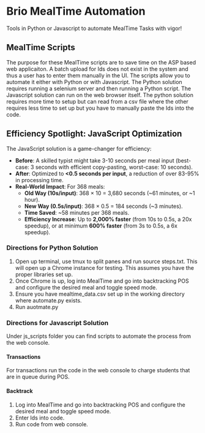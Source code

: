 # Brio MealTime Automation 

Tools in Python or Javascript to automate MealTime Tasks with vigor!

## MealTime Scripts 
The purpose for these MealTime scripts are to save time on the ASP based web applicaiton. A batch upload for Ids does not exist in the system and thus a user has to enter them manually in the UI. The scripts allow you to automate it either with Python or with Javascript. The Python solution requires running a selenium server and then running a Python script. The Javascript solution can run on the web browser itself. The python solution requires more time to setup but can read from a csv file where the other requires less time to set up but you have to manually paste the Ids into the code. 

## Efficiency Spotlight: JavaScript Optimization
The JavaScript solution is a game-changer for efficiency:
- **Before**: A skilled typist might take 3-10 seconds per meal input (best-case: 3 seconds with efficient copy-pasting, worst-case: 10 seconds).
- **After**: Optimized to **<0.5 seconds per input**, a reduction of over 83-95% in processing time.
- **Real-World Impact**: For 368 meals:
  - **Old Way (10s/input)**: 368 × 10 = 3,680 seconds (~61 minutes, or ~1 hour).
  - **New Way (0.5s/input)**: 368 × 0.5 = 184 seconds (~3 minutes).
  - **Time Saved**: ~58 minutes per 368 meals.
  - **Efficiency Increase**: Up to **2,000% faster** (from 10s to 0.5s, a 20x speedup), or at minimum **600% faster** (from 3s to 0.5s, a 6x speedup).

### Directions for Python Solution
1. Open up terminal, use tmux to split panes and run source steps.txt. This will open up a Chrome instance for testing. This assumes you have the proper libraries set up.
2. Once Chrome is up, log into MealTime and go into backtracking POS and configure the desired meal and toggle speed mode.
3. Ensure you have mealtime_data.csv set up in the working directory where automate.py exists.
4. Run auotmate.py
 
### Directions for Javascript Solution
Under js_scripts folder you can find scripts to automate the process from the web console.

#### Transactions
For transactions run the code in the web console to charge students that are in queue during POS.

#### Backtrack
1. Log into MealTime and go into backtracking POS and configure the desired meal and toggle speed mode.
2. Enter Ids into code.
3. Run code from web console.
